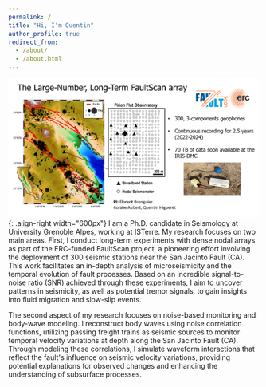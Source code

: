 ```yaml
---
permalink: /
title: "Hi, I'm Quentin"
author_profile: true
redirect_from: 
  - /about/
  - /about.html
---
```

![Faultscan Array](/images/Image1good.png){: .align-right width="600px"}
I am a Ph.D. candidate in Seismology at University Grenoble Alpes, working at ISTerre. My research focuses on two main areas. First, I conduct long-term experiments with dense nodal arrays as part of the ERC-funded FaultScan project, a pioneering effort involving the deployment of 300 seismic stations near the San Jacinto Fault (CA). This work facilitates an in-depth analysis of microseismicity and the temporal evolution of fault processes. Based on an incredible signal-to-noise ratio (SNR) achieved through these experiments, I aim to uncover patterns in seismicity, as well as potential tremor signals, to gain insights into fluid migration and slow-slip events.

The second aspect of my research focuses on noise-based monitoring and body-wave modeling. I reconstruct body waves using noise correlation functions, utilizing passing freight trains as seismic sources to monitor temporal velocity variations at depth along the San Jacinto Fault (CA). Through modeling these correlations, I simulate waveform interactions that reflect the fault's influence on seismic velocity variations, providing potential explanations for observed changes and enhancing the understanding of subsurface processes.
